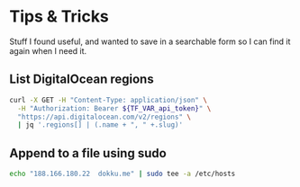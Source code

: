 # Tips & Tricks

Stuff I found useful, and wanted to save in a searchable form so I can find it
again when I need it.

## List DigitalOcean regions

```bash
curl -X GET -H "Content-Type: application/json" \
  -H "Authorization: Bearer ${TF_VAR_api_token}" \
  "https://api.digitalocean.com/v2/regions" \
  | jq '.regions[] | (.name + ", " +.slug)'
```

## Append to a file using sudo

```bash
echo "188.166.180.22  dokku.me" | sudo tee -a /etc/hosts
```
